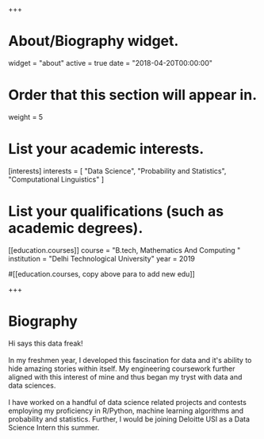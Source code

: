 +++
# About/Biography widget.
widget = "about"
active = true
date = "2018-04-20T00:00:00"

# Order that this section will appear in.
weight = 5

# List your academic interests.
[interests]
  interests = [
    "Data Science",
    "Probability and Statistics",
    "Computational Linguistics"
  ]

# List your qualifications (such as academic degrees).
[[education.courses]]
  course = "B.tech, Mathematics And Computing "
  institution = "Delhi Technological University"
  year = 2019

#[[education.courses, copy above para to add new edu]]
 

+++

# Biography
Hi says this data freak!<br></br>
In my freshmen year, I developed this fascination for data and it's ability to hide amazing stories within itself. My engineering coursework further aligned with this interest of mine and thus began my tryst with data and data sciences.<br></br>
I have worked on a handful of data science related projects and contests employing my proficiency in R/Python, machine learning algorithms and probability and statistics. Further, I would be joining Deloitte USI as a Data Science Intern this summer.
